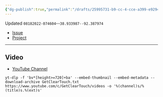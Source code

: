 ```yaml
---
{"dg-publish":true,"permalink":"/drafts/25995731-b9-cc-4-cce-a399-e9294955-aa-27/","dgHomeLink":true,"dgPassFrontmatter":false}
---
```


Updated `08182022-074604`--`38.933987--92.387974`

- [Issue](https://github.com/users/extratone/leonard/issues/)
- [Project](https://github.com/users/extratone/projects/16)

---

## Video

- [YouTube Channel](https://youtube.com/c/GetClearTouch)

```
yt-dlp -f 'bv*[height>=720]+ba' --embed-thumbnail --embed-metadata --download-archive GetClearTouch.txt https://www.youtube.com/c/GetClearTouch/videos -o '%(channel)s/%(title)s.%(ext)s'
```
